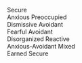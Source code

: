 Secure  
Anxious Preoccupied  
Dismissive Avoidant  
Fearful Avoidant  
Disorganized Reactive  
Anxious-Avoidant Mixed  
Earned Secure  
